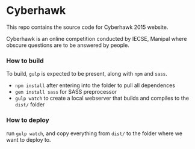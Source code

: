 # Cyberhawk

This repo contains the source code for Cyberhawk 2015 website.


Cyberhawk is an online competition conducted by IECSE, Manipal where obscure questions
are to be answered by people. 


### How to build

To build, `gulp` is expected to be present, along with `npm` and `sass`.

* `npm install` after entering into the folder to pull all dependences
* `gem install sass` for SASS preprocessor
* `gulp watch` to create a local webserver that builds and compiles to the `dist/` folder


### How to deploy

run `gulp watch`, and copy everything from `dist/` to the folder where we want to deploy to.